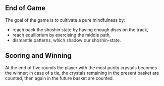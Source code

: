 ## End of Game

The goal of the game is to cultivate a pure mindfulness by: 
- reach back the shoshin state by having enough discs on the track,
- reach equilibrium by exercising the middle path,
- dismantle patterns, which shadow our shoshin-state.
## Scoring and Winning

At the end of five rounds the player with the most purity crystals becomes the winner; in case of a tie, the crystals remaining in the present basket are counted, then again in the future basket are counted.
